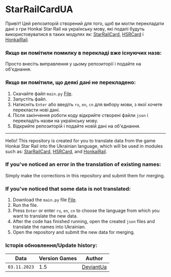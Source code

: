 # StarRailCardUA

Привіт! Цей репозиторій створений для того, щоб ви могли перекладати дані з гри Honkai Star Rail на українську мову, які подалі будуть використовуватися в таких модулях як: [StarRailCard](https://github.com/DEViantUA/StarRailCard), [HSRCard](https://github.com/DEViantUA/HSRCard) і [HonkaiRail](https://github.com/DEViantUA/HonkaiRail).

### Якщо ви помітили помилку в перекладі вже існуючих назв:
Просто внесіть виправлення у цьому репозиторії і подайте на об'єднання.

### Якщо ви помітили, що деякі дані не перекладено:
1. Скачайте файл `main.py` [File](https://github.com/DEViantUA/StarRailCardUA/blob/main/main.py).
2. Запустіть файл.
3. Натисніть `Enter` або введіть `ru`, `en`, `cn` для вибору мови, з якої хочете перекласти нові дані.
4. Після закінчення роботи коду відкрийте створені файли `json` і перекладіть назви на українську мову.
5. Відкрийте репозиторій і подайте новій дані на об'єднання.

---

Hello! This repository is created for you to translate data from the game Honkai Star Rail into the Ukrainian language, which will be used in modules such as: [StarRailCard](https://github.com/DEViantUA/StarRailCard), [HSRCard](https://github.com/DEViantUA/HSRCard), and [HonkaiRail](https://github.com/DEViantUA/HonkaiRail).

### If you've noticed an error in the translation of existing names:
Simply make the corrections in this repository and submit them for merging.

### If you've noticed that some data is not translated:
1. Download the `main.py` file [File](https://github.com/DEViantUA/StarRailCardUA/blob/main/main.py).
2. Run the file.
3. Press `Enter` or enter `ru`, `en`, `cn` to choose the language from which you want to translate the new data.
4. After the code has finished running, open the created `json` files and translate the names into Ukrainian.
5. Open the repository and submit the new data for merging.


### Історія обновлення/Update history:
| Data    |  Version Games   | Author    |
|-------------|---------|---------|
|  `03.11.2023`    |     1.5  |  [DeviantUa](https://github.com/DEViantUA)  |
